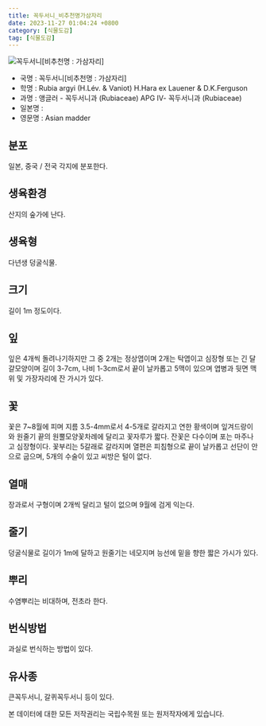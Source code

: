 ```yaml
---
title: 꼭두서니_비추천명가삼자리
date: 2023-11-27 01:04:24 +0800
category: [식물도감]
tag: [식물도감]
---
```




![꼭두서니[비추천명 : 가삼자리]](/fileUpload/plants/basic/Rubiaceae/Rubia/22800/1_th2.JPG)
- 국명 : 꼭두서니[비추천명 : 가삼자리]
- 학명 : Rubia argyi (H.Lév. & Vaniot) H.Hara ex Lauener & D.K.Ferguson
- 과명 : 앵글러 - 꼭두서니과 (Rubiaceae) APG Ⅳ- 꼭두서니과 (Rubiaceae)
- 일본명 : 
- 영문명 : Asian madder


## 분포
일본, 중국 / 전국 각지에 분포한다.
## 생육환경
산지의 숲가에 난다.
## 생육형
다년생 덩굴식물.
## 크기
길이 1m 정도이다.
## 잎
잎은 4개씩 돌려나기하지만 그 중 2개는 정상엽이며 2개는 탁엽이고 심장형 또는 긴 달걀모양이며 길이 3-7cm, 나비 1-3cm로서 끝이 날카롭고 5맥이 있으며 엽병과 뒷면 맥 위 및 가장자리에 잔 가시가 있다.
## 꽃
꽃은 7~8월에 피며 지름 3.5-4mm로서 4-5개로 갈라지고 연한 황색이며 잎겨드랑이와 원줄기 끝의 원뿔모양꽃차례에 달리고 꽃자루가 짧다. 잔꽃은 다수이며 포는 마주나고 심장형이다. 꽃부리는 5갈래로 갈라지며 열편은 피침형으로 끝이 날카롭고 선단이 안으로 굽으며, 5개의 수술이 있고 씨방은 털이 없다.
## 열매
장과로서 구형이며 2개씩 달리고 털이 없으며 9월에 검게 익는다.   
## 줄기
덩굴식물로 길이가 1m에 달하고 원줄기는 네모지며 능선에 밑을 향한 짧은 가시가 있다.
## 뿌리
수염뿌리는 비대하며, 전초라 한다.
## 번식방법
과실로 번식하는 방법이 있다.
## 유사종
큰꼭두서니, 갈퀴꼭두서니 등이 있다.






본 데이터에 대한 모든 저작권리는 국립수목원 또는 원저작자에게 있습니다.
